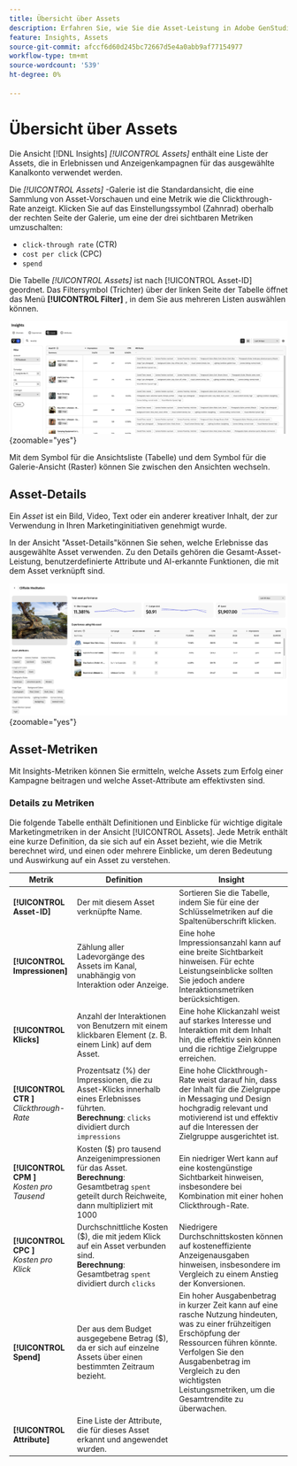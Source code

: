 ```yaml
---
title: Übersicht über Assets
description: Erfahren Sie, wie Sie die Asset-Leistung in Adobe GenStudio for Performance Marketing bewerten.
feature: Insights, Assets
source-git-commit: afccf6d60d245bc72667d5e4a0abb9af77154977
workflow-type: tm+mt
source-wordcount: '539'
ht-degree: 0%

---
```


# Übersicht über Assets

Die Ansicht [!DNL Insights] _[!UICONTROL Assets]_ enthält eine Liste der Assets, die in Erlebnissen und Anzeigenkampagnen für das ausgewählte Kanalkonto verwendet werden.

Die _[!UICONTROL Assets]_ -Galerie ist die Standardansicht, die eine Sammlung von Asset-Vorschauen und eine Metrik wie die Clickthrough-Rate anzeigt. Klicken Sie auf das Einstellungssymbol (Zahnrad) oberhalb der rechten Seite der Galerie, um eine der drei sichtbaren Metriken umzuschalten:

- `click-through rate` (CTR)
- `cost per click` (CPC)
- `spend`

Die Tabelle _[!UICONTROL Assets]_ ist nach [!UICONTROL Asset-ID] geordnet. Das Filtersymbol (Trichter) über der linken Seite der Tabelle öffnet das Menü **[!UICONTROL Filter]** , in dem Sie aus mehreren Listen auswählen können.

![Assets-Filter und -Tabelle](/help/assets/insights-assets-filter.png){zoomable="yes"}

Mit dem Symbol für die Ansichtsliste (Tabelle) und dem Symbol für die Galerie-Ansicht (Raster) können Sie zwischen den Ansichten wechseln.

## Asset-Details

Ein _Asset_ ist ein Bild, Video, Text oder ein anderer kreativer Inhalt, der zur Verwendung in Ihren Marketinginitiativen genehmigt wurde.

In der Ansicht &quot;Asset-Details&quot;können Sie sehen, welche Erlebnisse das ausgewählte Asset verwenden. Zu den Details gehören die Gesamt-Asset-Leistung, benutzerdefinierte Attribute und AI-erkannte Funktionen, die mit dem Asset verknüpft sind.

![Asset-Details](/help/assets/insights-asset-details.png){zoomable="yes"}

## Asset-Metriken

Mit Insights-Metriken können Sie ermitteln, welche Assets zum Erfolg einer Kampagne beitragen und welche Asset-Attribute am effektivsten sind.

### Details zu Metriken

Die folgende Tabelle enthält Definitionen und Einblicke für wichtige digitale Marketingmetriken in der Ansicht [!UICONTROL Assets]. Jede Metrik enthält eine kurze Definition, da sie sich auf ein Asset bezieht, wie die Metrik berechnet wird, und einen oder mehrere Einblicke, um deren Bedeutung und Auswirkung auf ein Asset zu verstehen.

| Metrik | Definition | Insight |
| ---------------------- | ----------------------------- | -------------------------------- |
| **[!UICONTROL Asset-ID]** | Der mit diesem Asset verknüpfte Name. | Sortieren Sie die Tabelle, indem Sie für eine der Schlüsselmetriken auf die Spaltenüberschrift klicken. |
| **[!UICONTROL Impressionen]** | Zählung aller Ladevorgänge des Assets im Kanal, unabhängig von Interaktion oder Anzeige. | Eine hohe Impressionsanzahl kann auf eine breite Sichtbarkeit hinweisen. Für echte Leistungseinblicke sollten Sie jedoch andere Interaktionsmetriken berücksichtigen. |
| **[!UICONTROL Klicks]** | Anzahl der Interaktionen von Benutzern mit einem klickbaren Element (z. B. einem Link) auf dem Asset. | Eine hohe Klickanzahl weist auf starkes Interesse und Interaktion mit dem Inhalt hin, die effektiv sein können und die richtige Zielgruppe erreichen. |
| **[!UICONTROL CTR ]**<br>_Clickthrough-Rate_ | Prozentsatz (%) der Impressionen, die zu Asset-Klicks innerhalb eines Erlebnisses führten.<br>**Berechnung**: `clicks` dividiert durch `impressions` | Eine hohe Clickthrough-Rate weist darauf hin, dass der Inhalt für die Zielgruppe in Messaging und Design hochgradig relevant und motivierend ist und effektiv auf die Interessen der Zielgruppe ausgerichtet ist. |
| **[!UICONTROL CPM ]**<br>_Kosten pro Tausend_ | Kosten ($) pro tausend Anzeigenimpressionen für das Asset.<br>**Berechnung**: Gesamtbetrag `spent` geteilt durch Reichweite, dann multipliziert mit 1000 | Ein niedriger Wert kann auf eine kostengünstige Sichtbarkeit hinweisen, insbesondere bei Kombination mit einer hohen Clickthrough-Rate. |
| **[!UICONTROL CPC ]**<br>_Kosten pro Klick_ | Durchschnittliche Kosten ($), die mit jedem Klick auf ein Asset verbunden sind.<br>**Berechnung**: Gesamtbetrag `spent` dividiert durch `clicks` | Niedrigere Durchschnittskosten können auf kosteneffiziente Anzeigenausgaben hinweisen, insbesondere im Vergleich zu einem Anstieg der Konversionen. |
| **[!UICONTROL Spend]** | Der aus dem Budget ausgegebene Betrag ($), da er sich auf einzelne Assets über einen bestimmten Zeitraum bezieht. | Ein hoher Ausgabenbetrag in kurzer Zeit kann auf eine rasche Nutzung hindeuten, was zu einer frühzeitigen Erschöpfung der Ressourcen führen könnte. Verfolgen Sie den Ausgabenbetrag im Vergleich zu den wichtigsten Leistungsmetriken, um die Gesamtrendite zu überwachen. |
| **[!UICONTROL Attribute]** | Eine Liste der Attribute, die für dieses Asset erkannt und angewendet wurden. | |
